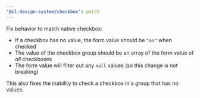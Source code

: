 ```yaml
---
'@sl-design-system/checkbox': patch
---
```


Fix behavior to match native checkbox:
- If a checkbox has no value, the form value should be `"on"` when checked
- The value of the checkbox group should be an array of the form value of *all* checkboxes
- The form value will filter out any `null` values (so this change is not breaking)

This also fixes the inability to check a checkbox in a group that has no values.
